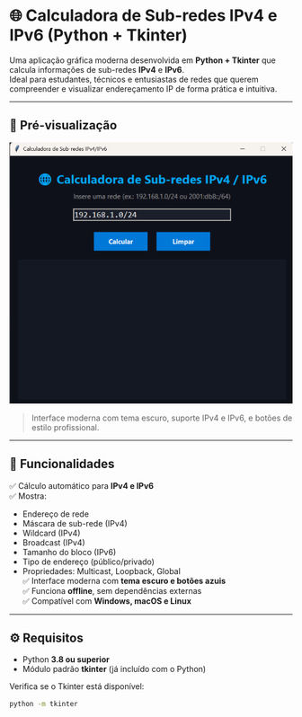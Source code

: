 # 🌐 Calculadora de Sub-redes IPv4 e IPv6 (Python + Tkinter)

Uma aplicação gráfica moderna desenvolvida em **Python + Tkinter** que calcula informações de sub-redes **IPv4** e **IPv6**.  
Ideal para estudantes, técnicos e entusiastas de redes que querem compreender e visualizar endereçamento IP de forma prática e intuitiva.

---

## 📸 Pré-visualização

![Interface da aplicação](imagem_2025-10-22_122418940.png)

> Interface moderna com tema escuro, suporte IPv4 e IPv6, e botões de estilo profissional.

---

## 🧠 Funcionalidades

✅ Cálculo automático para **IPv4 e IPv6**  
✅ Mostra:
- Endereço de rede  
- Máscara de sub-rede (IPv4)  
- Wildcard (IPv4)  
- Broadcast (IPv4)  
- Tamanho do bloco (IPv6)  
- Tipo de endereço (público/privado)  
- Propriedades: Multicast, Loopback, Global  
✅ Interface moderna com **tema escuro e botões azuis**  
✅ Funciona **offline**, sem dependências externas  
✅ Compatível com **Windows, macOS e Linux**  

---

## ⚙️ Requisitos

- Python **3.8 ou superior**
- Módulo padrão **tkinter** (já incluído com o Python)

Verifica se o Tkinter está disponível:
```bash
python -m tkinter
